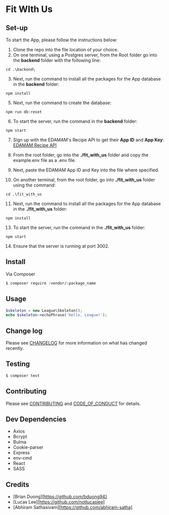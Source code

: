 # Fit WIth Us

## Set-up

To start the App, please follow the instructions below:

1. Clone the repo into the file location of your choice.
2. On one terminal, using a Postgres server, from the Root folder go into the **backend** folder with the following line:

```
cd .\backend\
```

3. Next, run the command to install all the packages for the App database in the **backend** folder:

```
npm install
```

5. Next, run the command to create the database:

```
npm run db:reset
```

6. To start the server, run the command in the **backend** folder:

```
npm start
```

7. Sign up with the EDAMAM's Recipe API to get their **App ID** and **App Key**: [EDAMAM Recipe API](https://developer.edamam.com/edamam-recipe-api)

8. From the root folder, go into the **./fit_with_us** folder and copy the example.env file as a .env file.

9. Next, paste the EDAMAM App ID and Key into the file where specified.

10. On another terminal, from the root folder, go into **./fit_with_us** folder using the command:

```
cd .\fit_with_us
```

11. Next, run the command to install all the packages for the App database in the **./fit_with_us** folder:

```
npm install
```

13. To start the server, run the command in the **./fit_with_us** folder:

```
npm start
```

14. Ensure that the server is running at port 3002.

## Install

Via Composer

```bash
$ composer require :vendor/:package_name
```

## Usage

```php
$skeleton = new League\Skeleton();
echo $skeleton->echoPhrase('Hello, League!');
```

## Change log

Please see [CHANGELOG](CHANGELOG.md) for more information on what has changed recently.

## Testing

```bash
$ composer test
```

## Contributing

Please see [CONTRIBUTING](CONTRIBUTING.md) and [CODE_OF_CONDUCT](CODE_OF_CONDUCT.md) for details.

## Dev Dependencies

- Axios
- Bcrypt
- Bulma
- Cookie-parser
- Express
- env-cmd
- React
- SASS

## Credits

- [Brian Duong][https://github.com/bduong94]
- [Lucas Lee][https://github.com/notlucaslee]
- [Abhiram Sathasivam][https://github.com/abhiram-satha]
